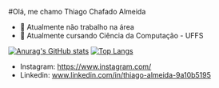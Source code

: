 #Olá, me chamo Thiago Chafado Almeida


- 🔭 Atualmente não trabalho na área
- 🌱 Atualmente cursando Ciência da Computação - UFFS


[![Anurag's GitHub stats](https://github-readme-stats.vercel.app/api?username=ThiagoChafado)](https://github.com/anuraghazra/github-readme-stats&show_icons=true)
[![Top Langs](https://github-readme-stats-git-masterrstaa-rickstaa.vercel.app/api/top-langs/?username=ThiagoChafado)](https://github.com/anuraghazra/github-readme-stats)


- Instagram: https://www.instagram.com/
- Linkedin: www.linkedin.com/in/thiago-almeida-9a10b5195 



